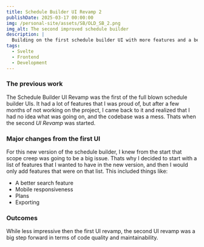 ```yaml
---
title: Schedule Builder UI Revamp 2
publishDate: 2025-03-17 00:00:00
img: /personal-site/assets/SB/OLD_SB_2.png
img_alt: The second improved schedule builder
description: |
  Building on the first schedule builder UI with more features and a better design
tags:
  - Svelte
  - Frontend
  - Development
---
```


### The previous work

The Schedule Builder UI Revamp was the first of the full blown schedule builder UIs.
It had a lot of features that I was proud of, but after a few months of not working on the project, I came back to it and realized that I had no idea what was going on, and the codebase was a mess.
Thats when the second _UI Revamp_ was started.

### Major changes from the first UI

For this new version of the schedule builder, I knew from the start that scope creep was going to be a big issue.
Thats why I decided to start with a list of features that I wanted to have in the new version, and then I would only add features that were on that list.
This included things like:

- A better search feature
- Mobile responsiveness
- Plans
- Exporting

### Outcomes

While less impressive then the first UI revamp, the second UI revamp was a big step forward in terms of code quality and maintainability.
